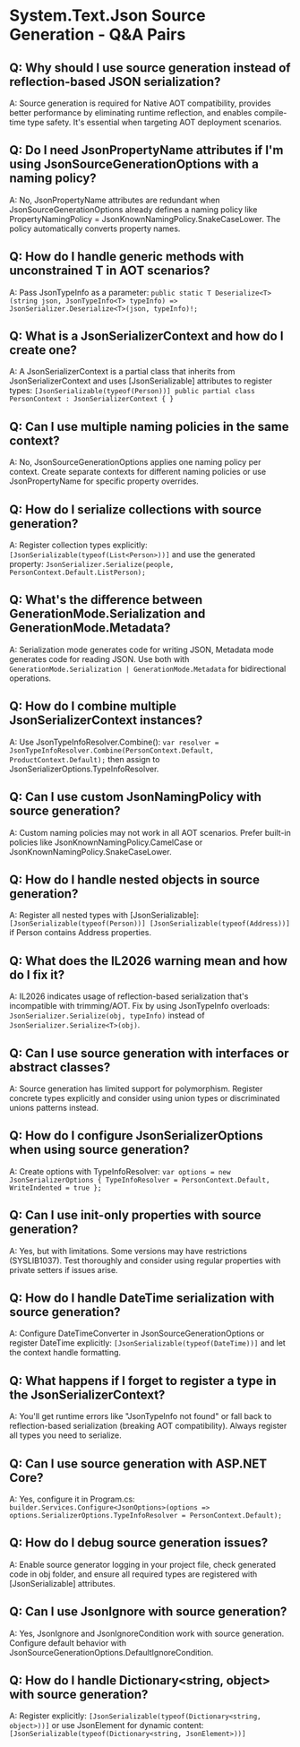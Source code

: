 # System.Text.Json Source Generation - Q&A Pairs

## Q: Why should I use source generation instead of reflection-based JSON serialization?
A: Source generation is required for Native AOT compatibility, provides better performance by eliminating runtime reflection, and enables compile-time type safety. It's essential when targeting AOT deployment scenarios.

## Q: Do I need JsonPropertyName attributes if I'm using JsonSourceGenerationOptions with a naming policy?
A: No, JsonPropertyName attributes are redundant when JsonSourceGenerationOptions already defines a naming policy like PropertyNamingPolicy = JsonKnownNamingPolicy.SnakeCaseLower. The policy automatically converts property names.

## Q: How do I handle generic methods with unconstrained T in AOT scenarios?
A: Pass JsonTypeInfo<T> as a parameter: `public static T Deserialize<T>(string json, JsonTypeInfo<T> typeInfo) => JsonSerializer.Deserialize<T>(json, typeInfo)!;`

## Q: What is a JsonSerializerContext and how do I create one?
A: A JsonSerializerContext is a partial class that inherits from JsonSerializerContext and uses [JsonSerializable] attributes to register types: `[JsonSerializable(typeof(Person))] public partial class PersonContext : JsonSerializerContext { }`

## Q: Can I use multiple naming policies in the same context?
A: No, JsonSourceGenerationOptions applies one naming policy per context. Create separate contexts for different naming policies or use JsonPropertyName for specific property overrides.

## Q: How do I serialize collections with source generation?
A: Register collection types explicitly: `[JsonSerializable(typeof(List<Person>))]` and use the generated property: `JsonSerializer.Serialize(people, PersonContext.Default.ListPerson);`

## Q: What's the difference between GenerationMode.Serialization and GenerationMode.Metadata?
A: Serialization mode generates code for writing JSON, Metadata mode generates code for reading JSON. Use both with `GenerationMode.Serialization | GenerationMode.Metadata` for bidirectional operations.

## Q: How do I combine multiple JsonSerializerContext instances?
A: Use JsonTypeInfoResolver.Combine(): `var resolver = JsonTypeInfoResolver.Combine(PersonContext.Default, ProductContext.Default);` then assign to JsonSerializerOptions.TypeInfoResolver.

## Q: Can I use custom JsonNamingPolicy with source generation?
A: Custom naming policies may not work in all AOT scenarios. Prefer built-in policies like JsonKnownNamingPolicy.CamelCase or JsonKnownNamingPolicy.SnakeCaseLower.

## Q: How do I handle nested objects in source generation?
A: Register all nested types with [JsonSerializable]: `[JsonSerializable(typeof(Person))] [JsonSerializable(typeof(Address))]` if Person contains Address properties.

## Q: What does the IL2026 warning mean and how do I fix it?
A: IL2026 indicates usage of reflection-based serialization that's incompatible with trimming/AOT. Fix by using JsonTypeInfo overloads: `JsonSerializer.Serialize(obj, typeInfo)` instead of `JsonSerializer.Serialize<T>(obj)`.

## Q: Can I use source generation with interfaces or abstract classes?
A: Source generation has limited support for polymorphism. Register concrete types explicitly and consider using union types or discriminated unions patterns instead.

## Q: How do I configure JsonSerializerOptions when using source generation?
A: Create options with TypeInfoResolver: `var options = new JsonSerializerOptions { TypeInfoResolver = PersonContext.Default, WriteIndented = true };`

## Q: Can I use init-only properties with source generation?
A: Yes, but with limitations. Some versions may have restrictions (SYSLIB1037). Test thoroughly and consider using regular properties with private setters if issues arise.

## Q: How do I handle DateTime serialization with source generation?
A: Configure DateTimeConverter in JsonSourceGenerationOptions or register DateTime explicitly: `[JsonSerializable(typeof(DateTime))]` and let the context handle formatting.

## Q: What happens if I forget to register a type in the JsonSerializerContext?
A: You'll get runtime errors like "JsonTypeInfo not found" or fall back to reflection-based serialization (breaking AOT compatibility). Always register all types you need to serialize.

## Q: Can I use source generation with ASP.NET Core?
A: Yes, configure it in Program.cs: `builder.Services.Configure<JsonOptions>(options => options.SerializerOptions.TypeInfoResolver = PersonContext.Default);`

## Q: How do I debug source generation issues?
A: Enable source generator logging in your project file, check generated code in obj folder, and ensure all required types are registered with [JsonSerializable] attributes.

## Q: Can I use JsonIgnore with source generation?
A: Yes, JsonIgnore and JsonIgnoreCondition work with source generation. Configure default behavior with JsonSourceGenerationOptions.DefaultIgnoreCondition.

## Q: How do I handle Dictionary<string, object> with source generation?
A: Register explicitly: `[JsonSerializable(typeof(Dictionary<string, object>))]` or use JsonElement for dynamic content: `[JsonSerializable(typeof(Dictionary<string, JsonElement>))]`